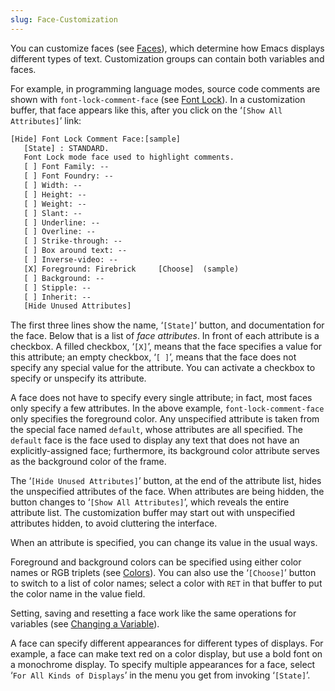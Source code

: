 ```yaml
---
slug: Face-Customization
---
```


You can customize faces (see [Faces](Faces)), which determine how Emacs displays different types of text. Customization groups can contain both variables and faces.

For example, in programming language modes, source code comments are shown with `font-lock-comment-face` (see [Font Lock](Font-Lock)). In a customization buffer, that face appears like this, after you click on the ‘`[Show All Attributes]`’ link:

```lisp
[Hide] Font Lock Comment Face:[sample]
   [State] : STANDARD.
   Font Lock mode face used to highlight comments.
   [ ] Font Family: --
   [ ] Font Foundry: --
   [ ] Width: --
   [ ] Height: --
   [ ] Weight: --
   [ ] Slant: --
   [ ] Underline: --
   [ ] Overline: --
   [ ] Strike-through: --
   [ ] Box around text: --
   [ ] Inverse-video: --
   [X] Foreground: Firebrick     [Choose]  (sample)
   [ ] Background: --
   [ ] Stipple: --
   [ ] Inherit: --
   [Hide Unused Attributes]
```

The first three lines show the name, ‘`[State]`’ button, and documentation for the face. Below that is a list of *face attributes*. In front of each attribute is a checkbox. A filled checkbox, ‘`[X]`’, means that the face specifies a value for this attribute; an empty checkbox, ‘`[ ]`’, means that the face does not specify any special value for the attribute. You can activate a checkbox to specify or unspecify its attribute.

A face does not have to specify every single attribute; in fact, most faces only specify a few attributes. In the above example, `font-lock-comment-face` only specifies the foreground color. Any unspecified attribute is taken from the special face named `default`, whose attributes are all specified. The `default` face is the face used to display any text that does not have an explicitly-assigned face; furthermore, its background color attribute serves as the background color of the frame.

The ‘`[Hide Unused Attributes]`’ button, at the end of the attribute list, hides the unspecified attributes of the face. When attributes are being hidden, the button changes to ‘`[Show All Attributes]`’, which reveals the entire attribute list. The customization buffer may start out with unspecified attributes hidden, to avoid cluttering the interface.

When an attribute is specified, you can change its value in the usual ways.

Foreground and background colors can be specified using either color names or RGB triplets (see [Colors](Colors)). You can also use the ‘`[Choose]`’ button to switch to a list of color names; select a color with `RET` in that buffer to put the color name in the value field.

Setting, saving and resetting a face work like the same operations for variables (see [Changing a Variable](Changing-a-Variable)).

A face can specify different appearances for different types of displays. For example, a face can make text red on a color display, but use a bold font on a monochrome display. To specify multiple appearances for a face, select ‘`For All Kinds of Displays`’ in the menu you get from invoking ‘`[State]`’.
